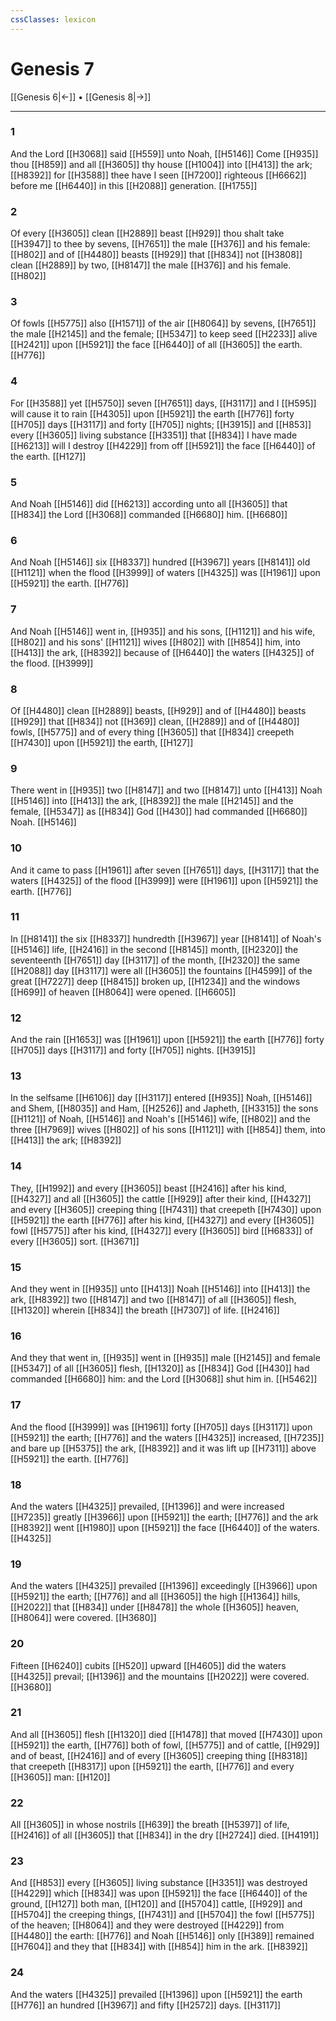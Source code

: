 ```yaml
---
cssClasses: lexicon
---
```

# Genesis 7

[[Genesis 6|←]] • [[Genesis 8|→]]

---

### 1
And the Lord [[H3068]] said [[H559]] unto Noah, [[H5146]] Come [[H935]] thou [[H859]] and all [[H3605]] thy house [[H1004]] into [[H413]] the ark; [[H8392]] for [[H3588]] thee have I seen [[H7200]] righteous [[H6662]] before me [[H6440]] in this [[H2088]] generation. [[H1755]]

### 2
Of every [[H3605]] clean [[H2889]] beast [[H929]] thou shalt take [[H3947]] to thee by sevens, [[H7651]] the male [[H376]] and his female: [[H802]] and of [[H4480]] beasts [[H929]] that [[H834]] not [[H3808]] clean [[H2889]] by two, [[H8147]] the male [[H376]] and his female. [[H802]]

### 3
Of fowls [[H5775]] also [[H1571]] of the air [[H8064]] by sevens, [[H7651]] the male [[H2145]] and the female; [[H5347]] to keep seed [[H2233]] alive [[H2421]] upon [[H5921]] the face [[H6440]] of all [[H3605]] the earth. [[H776]]

### 4
For [[H3588]] yet [[H5750]] seven [[H7651]] days, [[H3117]] and I [[H595]] will cause it to rain [[H4305]] upon [[H5921]] the earth [[H776]] forty [[H705]] days [[H3117]] and forty [[H705]] nights; [[H3915]]  and [[H853]] every [[H3605]] living substance [[H3351]] that [[H834]] I have made [[H6213]] will I destroy [[H4229]] from off [[H5921]] the face [[H6440]] of the earth. [[H127]]

### 5
And Noah [[H5146]] did [[H6213]] according unto all [[H3605]] that [[H834]] the Lord [[H3068]] commanded [[H6680]] him. [[H6680]]

### 6
And Noah [[H5146]] six [[H8337]] hundred [[H3967]] years [[H8141]] old [[H1121]] when the flood [[H3999]] of waters [[H4325]] was [[H1961]] upon [[H5921]] the earth. [[H776]]

### 7
And Noah [[H5146]] went in, [[H935]] and his sons, [[H1121]] and his wife, [[H802]] and his sons' [[H1121]] wives [[H802]] with [[H854]] him, into [[H413]] the ark, [[H8392]] because of [[H6440]] the waters [[H4325]] of the flood. [[H3999]]

### 8
Of [[H4480]] clean [[H2889]] beasts, [[H929]] and of [[H4480]] beasts [[H929]] that [[H834]] not [[H369]] clean, [[H2889]] and of [[H4480]] fowls, [[H5775]] and of every thing [[H3605]] that [[H834]] creepeth [[H7430]] upon [[H5921]] the earth, [[H127]]

### 9
There went in [[H935]] two [[H8147]] and two [[H8147]] unto [[H413]] Noah [[H5146]] into [[H413]] the ark, [[H8392]] the male [[H2145]] and the female, [[H5347]] as [[H834]] God [[H430]] had commanded [[H6680]] Noah. [[H5146]]

### 10
And it came to pass [[H1961]] after seven [[H7651]] days, [[H3117]] that the waters [[H4325]] of the flood [[H3999]] were [[H1961]] upon [[H5921]] the earth. [[H776]]

### 11
In [[H8141]] the six [[H8337]] hundredth [[H3967]] year [[H8141]] of Noah's [[H5146]] life, [[H2416]] in the second [[H8145]] month, [[H2320]] the seventeenth [[H7651]] day [[H3117]] of the month, [[H2320]] the same [[H2088]] day [[H3117]] were all [[H3605]] the fountains [[H4599]] of the great [[H7227]] deep [[H8415]] broken up, [[H1234]] and the windows [[H699]] of heaven [[H8064]] were opened. [[H6605]]

### 12
And the rain [[H1653]] was [[H1961]] upon [[H5921]] the earth [[H776]] forty [[H705]] days [[H3117]] and forty [[H705]] nights. [[H3915]]

### 13
In the selfsame [[H6106]] day [[H3117]] entered [[H935]] Noah, [[H5146]] and Shem, [[H8035]] and Ham, [[H2526]] and Japheth, [[H3315]] the sons [[H1121]] of Noah, [[H5146]] and Noah's [[H5146]] wife, [[H802]] and the three [[H7969]] wives [[H802]] of his sons [[H1121]] with [[H854]] them, into [[H413]] the ark; [[H8392]]

### 14
They, [[H1992]] and every [[H3605]] beast [[H2416]] after his kind, [[H4327]] and all [[H3605]] the cattle [[H929]] after their kind, [[H4327]] and every [[H3605]] creeping thing [[H7431]] that creepeth [[H7430]] upon [[H5921]] the earth [[H776]] after his kind, [[H4327]] and every [[H3605]] fowl [[H5775]] after his kind, [[H4327]] every [[H3605]] bird [[H6833]] of every [[H3605]] sort. [[H3671]]

### 15
And they went in [[H935]] unto [[H413]] Noah [[H5146]] into [[H413]] the ark, [[H8392]] two [[H8147]] and two [[H8147]] of all [[H3605]] flesh, [[H1320]] wherein [[H834]] the breath [[H7307]] of life. [[H2416]]

### 16
And they that went in, [[H935]] went in [[H935]] male [[H2145]] and female [[H5347]] of all [[H3605]] flesh, [[H1320]] as [[H834]] God [[H430]] had commanded [[H6680]] him: and the Lord [[H3068]] shut him in. [[H5462]]

### 17
And the flood [[H3999]] was [[H1961]] forty [[H705]] days [[H3117]] upon [[H5921]] the earth; [[H776]] and the waters [[H4325]] increased, [[H7235]] and bare up [[H5375]] the ark, [[H8392]] and it was lift up [[H7311]] above [[H5921]] the earth. [[H776]]

### 18
And the waters [[H4325]] prevailed, [[H1396]] and were increased [[H7235]] greatly [[H3966]] upon [[H5921]] the earth; [[H776]] and the ark [[H8392]] went [[H1980]] upon [[H5921]] the face [[H6440]] of the waters. [[H4325]]

### 19
And the waters [[H4325]] prevailed [[H1396]] exceedingly [[H3966]] upon [[H5921]] the earth; [[H776]] and all [[H3605]] the high [[H1364]] hills, [[H2022]] that [[H834]] under [[H8478]] the whole [[H3605]] heaven, [[H8064]] were covered. [[H3680]]

### 20
Fifteen [[H6240]] cubits [[H520]] upward [[H4605]] did the waters [[H4325]] prevail; [[H1396]] and the mountains [[H2022]] were covered. [[H3680]]

### 21
And all [[H3605]] flesh [[H1320]] died [[H1478]] that moved [[H7430]] upon [[H5921]] the earth, [[H776]] both of fowl, [[H5775]] and of cattle, [[H929]] and of beast, [[H2416]] and of every [[H3605]] creeping thing [[H8318]] that creepeth [[H8317]] upon [[H5921]] the earth, [[H776]] and every [[H3605]] man: [[H120]]

### 22
All [[H3605]] in whose nostrils [[H639]] the breath [[H5397]] of life, [[H2416]] of all [[H3605]] that [[H834]] in the dry [[H2724]] died. [[H4191]]

### 23
And [[H853]] every [[H3605]] living substance [[H3351]] was destroyed [[H4229]] which [[H834]] was upon [[H5921]] the face [[H6440]] of the ground, [[H127]] both man, [[H120]] and [[H5704]] cattle, [[H929]] and [[H5704]] the creeping things, [[H7431]] and [[H5704]] the fowl [[H5775]] of the heaven; [[H8064]] and they were destroyed [[H4229]] from [[H4480]] the earth: [[H776]] and Noah [[H5146]] only [[H389]] remained [[H7604]] and they that [[H834]] with [[H854]] him in the ark. [[H8392]]

### 24
And the waters [[H4325]] prevailed [[H1396]] upon [[H5921]] the earth [[H776]] an hundred [[H3967]] and fifty [[H2572]] days. [[H3117]]